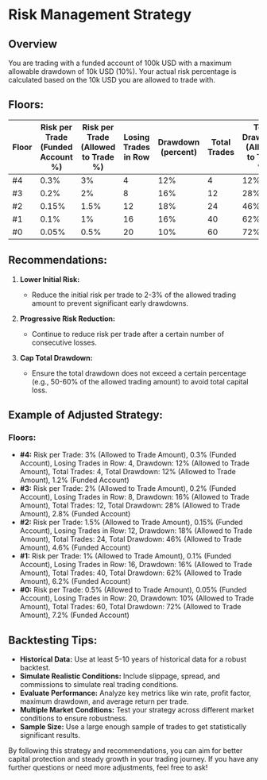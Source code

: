 ﻿
# Risk Management Strategy

## Overview
You are trading with a funded account of 100k USD with a maximum allowable drawdown of 10k USD (10%). Your actual risk percentage is calculated based on the 10k USD you are allowed to trade with.

## Floors:

| Floor | Risk per Trade (Funded Account %) | Risk per Trade (Allowed to Trade %) | Losing Trades in Row | Drawdown (percent) | Total Trades | Total Drawdown (Allowed to Trade %) | Total Drawdown (Funded Account %) |
|-------|-----------------------------------|-------------------------------------|----------------------|--------------------|--------------|-------------------------------------|-----------------------------------|
| #4    | 0.3%                             | 3%                                  | 4                    | 12%                | 4            | 12%                                | 1.2%                             |
| #3    | 0.2%                             | 2%                                  | 8                    | 16%                | 12           | 28%                                | 2.8%                             |
| #2    | 0.15%                            | 1.5%                                | 12                   | 18%                | 24           | 46%                                | 4.6%                             |
| #1    | 0.1%                             | 1%                                  | 16                   | 16%                | 40           | 62%                                | 6.2%                             |
| #0    | 0.05%                            | 0.5%                                | 20                   | 10%                | 60           | 72%                                | 7.2%                             |

## Recommendations:

1. **Lower Initial Risk:**
   - Reduce the initial risk per trade to 2-3% of the allowed trading amount to prevent significant early drawdowns.

2. **Progressive Risk Reduction:**
   - Continue to reduce risk per trade after a certain number of consecutive losses.

3. **Cap Total Drawdown:**
   - Ensure the total drawdown does not exceed a certain percentage (e.g., 50-60% of the allowed trading amount) to avoid total capital loss.

## Example of Adjusted Strategy:

### Floors:
- **#4:** Risk per Trade: 3% (Allowed to Trade Amount), 0.3% (Funded Account), Losing Trades in Row: 4, Drawdown: 12% (Allowed to Trade Amount), Total Trades: 4, Total Drawdown: 12% (Allowed to Trade Amount), 1.2% (Funded Account)
- **#3:** Risk per Trade: 2% (Allowed to Trade Amount), 0.2% (Funded Account), Losing Trades in Row: 8, Drawdown: 16% (Allowed to Trade Amount), Total Trades: 12, Total Drawdown: 28% (Allowed to Trade Amount), 2.8% (Funded Account)
- **#2:** Risk per Trade: 1.5% (Allowed to Trade Amount), 0.15% (Funded Account), Losing Trades in Row: 12, Drawdown: 18% (Allowed to Trade Amount), Total Trades: 24, Total Drawdown: 46% (Allowed to Trade Amount), 4.6% (Funded Account)
- **#1:** Risk per Trade: 1% (Allowed to Trade Amount), 0.1% (Funded Account), Losing Trades in Row: 16, Drawdown: 16% (Allowed to Trade Amount), Total Trades: 40, Total Drawdown: 62% (Allowed to Trade Amount), 6.2% (Funded Account)
- **#0:** Risk per Trade: 0.5% (Allowed to Trade Amount), 0.05% (Funded Account), Losing Trades in Row: 20, Drawdown: 10% (Allowed to Trade Amount), Total Trades: 60, Total Drawdown: 72% (Allowed to Trade Amount), 7.2% (Funded Account)

## Backtesting Tips:
- **Historical Data:** Use at least 5-10 years of historical data for a robust backtest.
- **Simulate Realistic Conditions:** Include slippage, spread, and commissions to simulate real trading conditions.
- **Evaluate Performance:** Analyze key metrics like win rate, profit factor, maximum drawdown, and average return per trade.
- **Multiple Market Conditions:** Test your strategy across different market conditions to ensure robustness.
- **Sample Size:** Use a large enough sample of trades to get statistically significant results.

By following this strategy and recommendations, you can aim for better capital protection and steady growth in your trading journey. If you have any further questions or need more adjustments, feel free to ask!

